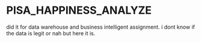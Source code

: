 # PISA_HAPPINESS_ANALYZE
did it for data warehouse and business intelligent assignment. i dont know if the data is legit or nah but here it is.
